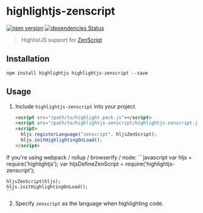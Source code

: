 highlightjs-zenscript
==============
[![npm version](https://badge.fury.io/js/highlightjs-zenscript.svg)](https://badge.fury.io/js/highlightjs-zenscript)
[![dependencies Status](https://david-dm.org/CraftTweaker/highlightjs-zenscript/status.svg)](https://david-dm.org/CraftTweaker/highlightjs-zenscript)

> HighlistJS support for [ZenScript](https://github.com/CraftTweaker/ZenScript)

## Installation

```console
npm install highlightjs highlightjs-zenscript --save
```

## Usage

1. Include `highlightjs-zenscript` into your project.

    ```html
    <script src="/path/to/highlight.pack.js"></script>
    <script src="/path/to/highlightjs-zenscript/highlightjs-zenscript.js"></script>
    <script>
      hljs.registerLanguage("zenscript", hljsZenScript);
      hljs.initHighlightingOnLoad();
    </script>
    ```
   
If you're using webpack / rollup / browserify / node:
    ```javascript
    var hljs = require('highlightjs');
    var hljsDefineZenScript = require('highlightjs-zenscript');
    
    hljsZenScript(hljs);
    hljs.initHighlightingOnLoad();
    ```

2. Specify `zenscript` as the language when highlighting code.
